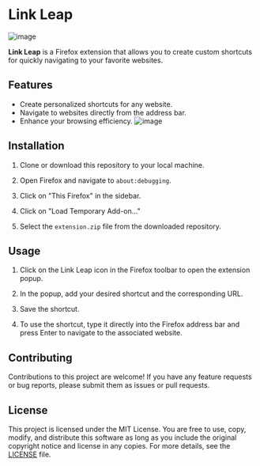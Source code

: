 # Link Leap

  ![image](https://github.com/user-attachments/assets/ed10423d-97eb-4ca2-9466-62c0494c52a7)
  
**Link Leap** is a Firefox extension that allows you to create custom shortcuts for quickly navigating to your favorite websites.

## Features

- Create personalized shortcuts for any website.
- Navigate to websites directly from the address bar.
- Enhance your browsing efficiency. ![image](https://github.com/user-attachments/assets/acc37862-ea92-4292-bc95-9429f05352e7)


## Installation

1. Clone or download this repository to your local machine.

2. Open Firefox and navigate to `about:debugging`.

3. Click on "This Firefox" in the sidebar.

4. Click on "Load Temporary Add-on..."

5. Select the `extension.zip` file from the downloaded repository.

## Usage

1. Click on the Link Leap icon in the Firefox toolbar to open the extension popup.

2. In the popup, add your desired shortcut and the corresponding URL.

3. Save the shortcut.

4. To use the shortcut, type it directly into the Firefox address bar and press Enter to navigate to the associated website.

## Contributing

Contributions to this project are welcome! If you have any feature requests or bug reports, please submit them as issues or pull requests.

## License

This project is licensed under the MIT License. You are free to use, copy, modify, and distribute this software as long as you include the original copyright notice and license in any copies. For more details, see the [LICENSE](LICENSE) file.

